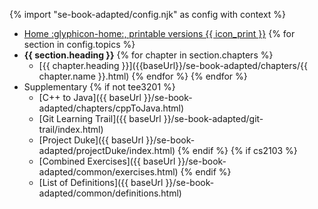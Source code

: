 {% import "se-book-adapted/config.njk" as config with context %}
<site-nav>
* [Home :glyphicon-home:, printable versions {{ icon_print }}]({{baseUrl}}/se-book-adapted/index.html)
{% for section in config.topics %}
* **{{ section.heading }}**
{% for chapter in section.chapters %}
  * [{{ chapter.heading }}]({{baseUrl}}/se-book-adapted/chapters/{{ chapter.name }}.html)
{% endfor %}
{% endfor %}
* Supplementary
{% if not tee3201 %}
  * [C++ to Java]({{ baseUrl }}/se-book-adapted/chapters/cppToJava.html)
  * [Git Learning Trail]({{ baseUrl }}/se-book-adapted/git-trail/index.html)
  * [Project Duke]({{ baseUrl }}/se-book-adapted/projectDuke/index.html)
{% endif %}
{% if cs2103 %}
  * [Combined Exercises]({{ baseUrl }}/se-book-adapted/common/exercises.html)
{% endif %}
  * [List of Definitions]({{ baseUrl }}/se-book-adapted/common/definitions.html)
</site-nav>
